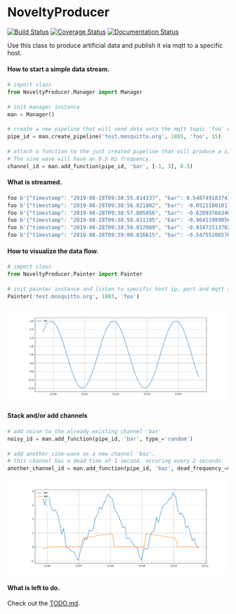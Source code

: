 # NoveltyProducer
[![Build Status](https://travis-ci.org/frank690/NoveltyProducer.svg?branch=master)](https://travis-ci.org/frank690/NoveltyProducer)
[![Coverage Status](https://coveralls.io/repos/github/frank690/NoveltyProducer/badge.svg?branch=master)](https://coveralls.io/github/frank690/NoveltyProducer?branch=master)
[![Documentation Status](https://readthedocs.org/projects/noveltyproducer/badge/?version=latest)](https://noveltyproducer.readthedocs.io/en/latest/?badge=latest)


Use this class to produce artificial data and publish it via mqtt to a specific host.


#### How to start a simple data stream.
~~~py
# import class
from NoveltyProducer.Manager import Manager

# init manager instance
man = Manager()

# create a new pipeline that will send data onto the mqtt topic 'foo' with 15 Hz.
pipe_id = man.create_pipeline('test.mosquitto.org', 1883, 'foo', 15)

# attach a function to the just created pipeline that will produce a sin-wave with an lower bound of -1 and upper bound of 3.
# The sine wave will have an 0.5 Hz frequency.
channel_id = man.add_function(pipe_id, 'bar', [-1, 3], 0.5)
~~~

#### What is streamed.
~~~py
foo b'{"timestamp": "2019-08-28T09:38:55.814337", "bar": 0.5487491837412708}'
foo b'{"timestamp": "2019-08-28T09:38:56.821802", "bar": -0.052118018113447295}'
foo b'{"timestamp": "2019-08-28T09:38:57.805056", "bar": -0.620937663401906}'
foo b'{"timestamp": "2019-08-28T09:38:58.811185", "bar": -0.9641198905685163}'
foo b'{"timestamp": "2019-08-28T09:38:59.817089", "bar": -0.9347151370201041}'
foo b'{"timestamp": "2019-08-28T09:39:00.816615", "bar": -0.5475520657645743}'
~~~

#### How to visualize the data flow.
~~~py
# import class
from NoveltyProducer.Painter import Painter

# init painter instance and listen to specific host ip, port and mqtt topic.
Painter('test.mosquitto.org', 1883, 'foo')
~~~

![Single Channel](img/example_1.png)

#### Stack and/or add channels
~~~py
# add noise to the already existing channel 'bar'
noisy_id = man.add_function(pipe_id, 'bar', type_='random')

# add another sine-wave as a new channel 'baz'. 
# this channel has a dead time of 1 second. occuring every 2 seconds.
another_channel_id = man.add_function(pipe_id, 'baz', dead_frequency_=0.5, dead_period_=1)
~~~

![Multiple Channels](img/example_2.png)

#### What is left to do.
Check out the [TODO.md](https://github.com/frank690/NoveltyProducer/blob/master/TODO.md).
